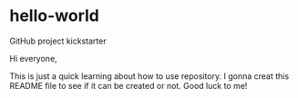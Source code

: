 # hello-world
GitHub project kickstarter

Hi everyone,

This is just a quick learning about how to use repository.
I gonna creat this README file to see if it can be created or not.
Good luck to me!
